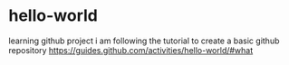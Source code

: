 # hello-world
learning github project
i am following the tutorial to create a basic github repository 
https://guides.github.com/activities/hello-world/#what
